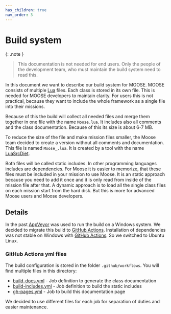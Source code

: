 ```yaml
---
has_children: true
nav_order: 3
---
```


# Build system

{: .note }
> This documentation is not needed for end users. Only the people of the
> development team, who must maintain the build system need to read this.

In this document we want to describe our build system for MOOSE.
MOOSE consists of multiple [Lua] files. Each class is stored in its own file.
This is needed for MOOSE developers to maintain clarity.
For users this is not practical, because they want to include the whole framework
as a single file into their missions.

Because of this the build will collect all needed files and merge them together
in one file with the name `Moose.lua`. It includes also all comments and the
class documentation. Because of this its size is about 6-7 MB.

To reduce the size of the file and make mission files smaller, the Moose team
decided to create a version without all comments and documentation. This file
is named `Moose_.lua`. It is created by a tool with the name [LuaSrcDiet].

Both files will be called static includes. In other programming languages includes
are dependencies. For Moose it is easier to memorize, that these files must be
included in your mission to use Moose. It is an static approach because you need
to add it once and it is only read from inside of the mission file after that.
A dynamic approach is to load all the single class files on each mission start
from the hard disk. But this is more for advanced Moose users and Moose developers.

## Details

In the past [AppVeyor] was used to run the build on a Windows system.
We decided to migrate this build to [GitHub Actions]. Installation of
dependencies was not stable on Windows with [GitHub Actions]. So we switched
to Ubuntu Linux.

### GitHub Actions yml files

The build configuration is stored in the folder `.github/workflows`. You will find
multiple files in this directory:

- [build-docs.yml] - Job definition to generate the class documentation
- [build-includes.yml] - Job definition to build the static includes
- [gh-pages.yml] - Job to build this documentation page

We decided to use different files for each job for separation of duties and easier
maintenance.

[Lua]: https://www.lua.org/
[LuaSrcDiet]: https://github.com/jirutka/luasrcdiet
[AppVeyor]: https://www.appveyor.com/
[GitHub Actions]: https://docs.github.com/en/actions
[build-docs.yml]: build-docs.md
[build-includes.yml]: build-includes.md
[gh-pages.yml]: gh-pages.md
